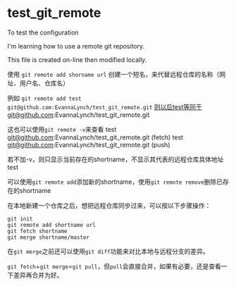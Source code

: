 # test_git_remote
To test the configuration

I'm learning how to use a remote git repository.

This file is created on-line then modified locally.

使用
`git remote add shorname url`
创建一个短名，来代替远程仓库的名称（网址、用户名、仓库名）

例如
`git remote add test git@github.com:EvannaLynch/test_git_remote.git`
则以后test等同于git@github.com:EvannaLynch/test_git_remote.git

这也可以使用`git remote -v`来查看
test    git@github.com:EvannaLynch/test_git_remote.git (fetch)
test    git@github.com:EvannaLynch/test_git_remote.git (push)

若不加-v，则只显示当前存在的shortname，不显示其代表的远程仓库具体地址
test

可以使用`git remote add`添加新的shortname，使用`git remote remove`删除已存在的shortname

在本地新建一个仓库之后，想把远程仓库同步过来，可以按以下步骤操作：
```
git init
git remote add shortname url
git fetch shortname
git merge shortname/master
```
在`git merge`之前还可以使用`git diff`功能来对比本地与远程分支的差异。

`git fetch`+`git merge`=`git pull`，但`pull`会直接合并，如果有必要，还是查看一下差异再合并为好。
